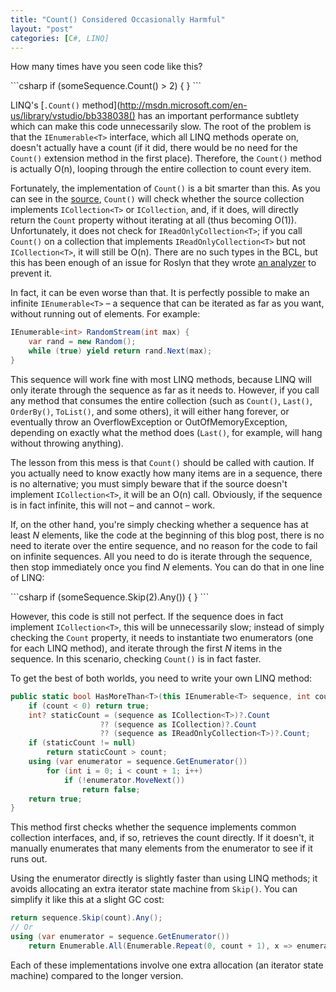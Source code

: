 ```yaml
---
title: "Count() Considered Occasionally Harmful"
layout: "post"
categories: [C#, LINQ]
---
```


How many times have you seen code like this?

<div class="small"></div>
```csharp
if (someSequence.Count() > 2) { }
```

LINQ's [`.Count()` method](http://msdn.microsoft.com/en-us/library/vstudio/bb338038() has an important performance subtlety which can make this code unnecessarily slow.  The root of the problem is that the `IEnumerable<T>` interface, which all LINQ methods operate on, doesn't actually have a count (if it did, there would be no need for the `Count()` extension method in the first place).  Therefore, the `Count()` method is actually O(n), looping through the entire collection to count every item.

Fortunately, the implementation of `Count()` is a bit smarter than this.  As you can see in the [source](http://referencesource.microsoft.com/#System.Core/System/Linq/Enumerable.cs,41ef9e39e54d0d0b), `Count()` will check whether the source collection implements `ICollection<T>` or `ICollection`, and, if it does, will directly return the `Count` property without iterating at all (thus becoming O(1)).  Unfortunately, it does not check for `IReadOnlyCollection<T>`; if you call `Count()` on a collection that implements `IReadOnlyCollection<T>` but not `ICollection<T>`, it will still be O(n).  There are no such types in the BCL, but this has been enough of an issue for Roslyn that they wrote [an analyzer](http://source.roslyn.codeplex.com/#Roslyn.Diagnostics.Analyzers.CSharp/Performance/LinqAnalyzer.cs) to prevent it.

In fact, it can be even worse than that.  It is perfectly possible to make an infinite `IEnumerable<T>` &ndash; a sequence that can be iterated as far as you want, without running out of elements.  For example:

```csharp
IEnumerable<int> RandomStream(int max) {
	var rand = new Random();
	while (true) yield return rand.Next(max);
} 
```

This sequence will work fine with most LINQ methods, because LINQ will only iterate through the sequence as far as it needs to.  However, if you call any method that consumes the entire collection (such as `Count()`, `Last()`, `OrderBy()`, `ToList()`, and some others), it will either hang forever, or eventually throw an OverflowException or OutOfMemoryException, depending on exactly what the method does (`Last()`, for example, will hang without throwing anything).

The lesson from this mess is that `Count()` should be called with caution.  If you actually need to know exactly how many items are in a sequence, there is no alternative; you must simply beware that if the source doesn't implement `ICollection<T>`, it will be an O(n) call.  Obviously, if the sequence is in fact infinite, this will not &ndash; and cannot &ndash; work.

If, on the other hand, you're simply checking whether a sequence has at least _N_ elements, like the code at the beginning of this blog post, there is no need to iterate over the entire sequence, and no reason for the code to fail on infinite sequences.  All you need to do is iterate through the sequence, then stop immediately once you find _N_ elements.  You can do that in one line of LINQ:

<div class="small"></div>
```csharp
if (someSequence.Skip(2).Any()) { }
```

However, this code is still not perfect.  If the sequence does in fact implement `ICollection<T>`, this will be unnecessarily slow; instead of simply checking the `Count` property, it needs to instantiate two enumerators (one for each LINQ method), and iterate through the first _N_ items in the sequence.  In this scenario, checking `Count()` is in fact faster.

To get the best of both worlds, you need to write your own LINQ method:

```csharp
public static bool HasMoreThan<T>(this IEnumerable<T> sequence, int count) {
	if (count < 0) return true;
	int? staticCount = (sequence as ICollection<T>)?.Count 
					?? (sequence as ICollection)?.Count					?? (sequence as IReadOnlyCollection<T>)?.Count;
	if (staticCount != null)
		return staticCount > count;
	using (var enumerator = sequence.GetEnumerator())
		for (int i = 0; i < count + 1; i++)			if (!enumerator.MoveNext())
				return false;
	return true;
}
```

This method first checks whether the sequence implements common collection interfaces, and, if so, retrieves the count directly.  If it doesn't, it manually enumerates that many elements from the enumerator to see if it runs out.

Using the enumerator directly is slightly faster than using LINQ methods; it avoids allocating an extra iterator state machine from `Skip()`.  You can simplify it like this at a slight GC cost:

```csharp
return sequence.Skip(count).Any();
// Or
using (var enumerator = sequence.GetEnumerator())
	return Enumerable.All(Enumerable.Repeat(0, count + 1), x => enumerator.MoveNext());
```

Each of these implementations involve one extra allocation (an iterator state machine) compared to the longer version.

